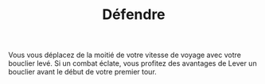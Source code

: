 ﻿---
title: Défendre
titleEn: Defend
id: cYtYKa1gDEl7y2N0
group: actions
---
<p>Vous vous déplacez de la moitié de votre vitesse de voyage avec votre bouclier levé. Si un combat éclate, vous profitez des avantages de Lever un bouclier avant le début de votre premier tour.</p>
